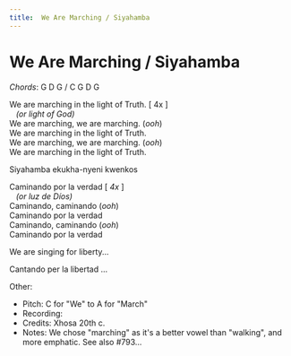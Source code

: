 ```yaml
---
title:  We Are Marching / Siyahamba 
---
```



# We Are Marching / Siyahamba 

_Chords_: G D G / C G D G

We are marching in the light of Truth. [ 4x ]  
&nbsp;&nbsp; _(or light of God)_  
We are marching, we are marching. (_ooh_)  
We are marching in the light of Truth.  
We are marching, we are marching. (_ooh_)  
We are marching in the light of Truth.  
  
Siyahamba ekukha-nyeni kwenkos  
  
Caminando por la verdad [ _4x_ ]  
&nbsp;&nbsp;  _(or luz de Díos)_  
Caminando, caminando (_ooh_)  
Caminando por la verdad  
Caminando, caminando (_ooh_)  
Caminando por la verdad  
  
We are singing for liberty...

Cantando per la libertad ...
  

Other: 
* Pitch: C for "We" to A for "March"
* Recording:  
* Credits: Xhosa 20th c.
* Notes: We chose "marching" as it's a better vowel than "walking", and more emphatic. See also #793...

